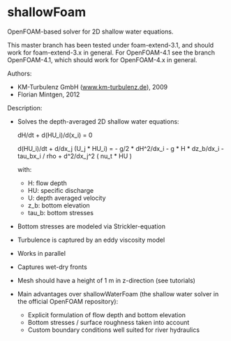 # shallowFoam
OpenFOAM-based solver for 2D shallow water equations. 

This master branch has been tested under foam-extend-3.1, and should work for foam-extend-3.x in general. For OpenFOAM-4.1 see the branch OpenFOAM-4.1, which should work for OpenFOAM-4.x in general.

Authors:
  - KM-Turbulenz GmbH (www.km-turbulenz.de), 2009
  - Florian Mintgen, 2012

Description:
  - Solves the depth-averaged 2D shallow water equations:

    dH/dt + d(HU_i)/d(x_i) = 0
    
    d(HU_i)/dt + d/dx_j (U_j * HU_i) = - g/2 * dH^2/dx_i - g * H * dz_b/dx_i - tau_bx_i / rho + d^2/dx_j^2 ( nu_t * HU )
    
    with:
      - H: flow depth
      - HU: specific discharge
      - U: depth averaged velocity
      - z_b: bottom elevation
      - tau_b: bottom stresses

  - Bottom stresses are modeled via Strickler-equation
  - Turbulence is captured by an eddy viscosity model
  - Works in parallel
  - Captures wet-dry fronts
  - Mesh should have a height of 1 m in z-direction (see tutorials)

  - Main advantages over shallowWaterFoam (the shallow water solver in the official OpenFOAM repository):
    - Explicit formulation of flow depth and bottom elevation
    - Bottom stresses / surface roughness taken into account
    - Custom  boundary conditions well suited for river hydraulics
